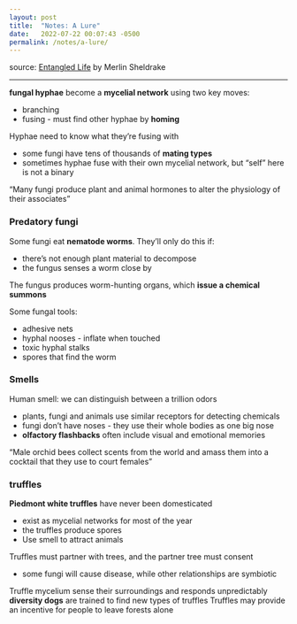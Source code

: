 ```yaml
---
layout: post
title:  "Notes: A Lure"
date:   2022-07-22 00:07:43 -0500
permalink: /notes/a-lure/
---
```


source: [Entangled Life](https://www.merlinsheldrake.com/entangled-life) by Merlin Sheldrake

---

**fungal hyphae** become a **mycelial network** using two key moves:
- branching
- fusing - must find other hyphae by **homing**

Hyphae need to know what they’re fusing with
- some fungi have tens of thousands of **mating types**
- sometimes hyphae fuse with their own mycelial network, but “self” here is not a binary

“Many fungi produce plant and animal hormones to alter the physiology of their associates”

### Predatory fungi

Some fungi eat **nematode worms**. They’ll only do this if:
- there’s not enough plant material to decompose
- the fungus senses a worm close by

The fungus produces worm-hunting organs, which **issue a chemical summons**

Some fungal tools:
- adhesive nets
- hyphal nooses - inflate when touched
- toxic hyphal stalks
- spores that find the worm

### Smells

Human smell: we can distinguish between a trillion odors
- plants, fungi and animals use similar receptors for detecting chemicals
- fungi don’t have noses - they use their whole bodies as one big nose
- **olfactory flashbacks** often include visual and emotional memories

“Male orchid bees collect scents from the world and amass them into a cocktail that they use to court females”

### truffles
**Piedmont white truffles** have never been domesticated
- exist as mycelial networks for most of the year
- the truffles produce spores
- Use smell to attract animals

Truffles must partner with trees, and the partner tree must consent
- some fungi will cause disease, while other relationships are symbiotic

Truffle mycelium sense their surroundings and responds unpredictably
**diversity dogs** are trained to find new types of truffles
Truffles may provide an incentive for people to leave forests alone